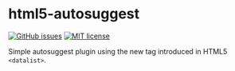 # html5-autosuggest
[![GitHub issues](https://img.shields.io/github/issues/live627/html5-autosuggest.svg)](https://github.com/live627/html5-autosuggest/issues)
[![MIT license](http://img.shields.io/badge/license-MIT-blue.svg)](http://opensource.org/licenses/MIT)

Simple autosuggest plugin using the new tag introduced in HTML5 `<datalist>`.
